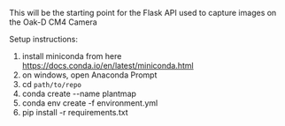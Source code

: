 This will be the starting point for the Flask API used to capture images on the Oak-D CM4 Camera

Setup instructions:

1. install miniconda from here https://docs.conda.io/en/latest/miniconda.html
2. on windows, open Anaconda Prompt
3. cd `path/to/repo`
4. conda create --name plantmap
5. conda env create -f environment.yml
6. pip install -r requirements.txt